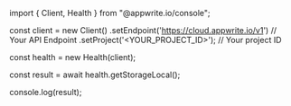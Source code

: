 import { Client, Health } from "@appwrite.io/console";

const client = new Client()
    .setEndpoint('https://cloud.appwrite.io/v1') // Your API Endpoint
    .setProject('&lt;YOUR_PROJECT_ID&gt;'); // Your project ID

const health = new Health(client);

const result = await health.getStorageLocal();

console.log(result);
